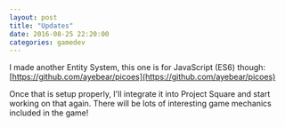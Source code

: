 ```yaml
---
layout: post
title: "Updates"
date: 2016-08-25 22:20:00
categories: gamedev
---
```


I made another Entity System, this one is for JavaScript (ES6) though: [https://github.com/ayebear/picoes](https://github.com/ayebear/picoes)

Once that is setup properly, I'll integrate it into Project Square and start working on that again. There will be lots of interesting game mechanics included in the game!
